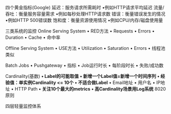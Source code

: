 四个黄金指标(Google)
延迟：服务请求所需耗时
•例如HTTP请求平均延迟
流量/吞吐：衡量服务容量需求
•例如每秒处理HTTP请求数
错误：衡量错误发生的情况
•例如HTTP 500错误数
饱和度：衡量资源使用情况
•例如CPU/内存/磁盘使用量

三类系统的监控
Online Serving System
• RED方法
• Requests
• Errors
• Duration
• Cache
• 命中率

Offline Serving System
• USE方法
• Utilization
• Saturation
• Errors
• 线程池类似

Batch Jobs
• Pushgateway
• 指标
• Job运行时长
• 每阶段时长
• 失败/成功数

Cardinality(基数)
**• Label的可能取值**
**• 新增一个Label值=新增一个时间序列**
**• 经验值：单实例Cardinality <= 10个**
**• 不适合做Label**
• Email地址
• 用户名
• IP地址
• HTTP Path
**• 关注10个最大的metrics**
**• 高Cardinality场景用Log系统**
8020原则


四层轻量监控体系
